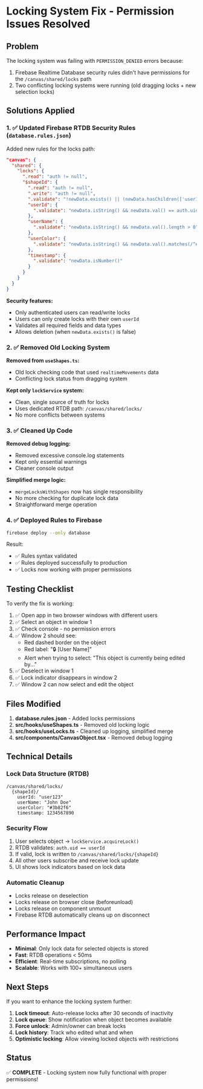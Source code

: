 # Locking System Fix - Permission Issues Resolved

## Problem

The locking system was failing with `PERMISSION_DENIED` errors because:
1. Firebase Realtime Database security rules didn't have permissions for the `/canvas/shared/locks` path
2. Two conflicting locking systems were running (old dragging locks + new selection locks)

## Solutions Applied

### 1. ✅ Updated Firebase RTDB Security Rules (`database.rules.json`)

Added new rules for the locks path:

```json
"canvas": {
  "shared": {
    "locks": {
      ".read": "auth != null",
      "$shapeId": {
        ".read": "auth != null",
        ".write": "auth != null",
        ".validate": "!newData.exists() || (newData.hasChildren(['userId', 'userName', 'userColor', 'timestamp']) && newData.child('userId').val() == auth.uid)",
        "userId": {
          ".validate": "newData.isString() && newData.val() == auth.uid"
        },
        "userName": {
          ".validate": "newData.isString() && newData.val().length > 0"
        },
        "userColor": {
          ".validate": "newData.isString() && newData.val().matches(/^#[0-9a-fA-F]{6}$/)"
        },
        "timestamp": {
          ".validate": "newData.isNumber()"
        }
      }
    }
  }
}
```

**Security features:**
- Only authenticated users can read/write locks
- Users can only create locks with their own `userId`
- Validates all required fields and data types
- Allows deletion (when `newData.exists()` is false)

### 2. ✅ Removed Old Locking System

**Removed from `useShapes.ts`:**
- Old lock checking code that used `realtimeMovements` data
- Conflicting lock status from dragging system

**Kept only `lockService` system:**
- Clean, single source of truth for locks
- Uses dedicated RTDB path: `/canvas/shared/locks/`
- No more conflicts between systems

### 3. ✅ Cleaned Up Code

**Removed debug logging:**
- Removed excessive console.log statements
- Kept only essential warnings
- Cleaner console output

**Simplified merge logic:**
- `mergeLocksWithShapes` now has single responsibility
- No more checking for duplicate lock data
- Straightforward merge operation

### 4. ✅ Deployed Rules to Firebase

```bash
firebase deploy --only database
```

Result:
- ✅ Rules syntax validated
- ✅ Rules deployed successfully to production
- ✅ Locks now working with proper permissions

## Testing Checklist

To verify the fix is working:

1. ✅ Open app in two browser windows with different users
2. ✅ Select an object in window 1
3. ✅ Check console - no permission errors
4. ✅ Window 2 should see:
   - Red dashed border on the object
   - Red label: "🔒 [User Name]"
   - Alert when trying to select: "This object is currently being edited by..."
5. ✅ Deselect in window 1
6. ✅ Lock indicator disappears in window 2
7. ✅ Window 2 can now select and edit the object

## Files Modified

1. **database.rules.json** - Added locks permissions
2. **src/hooks/useShapes.ts** - Removed old locking logic
3. **src/hooks/useLocks.ts** - Cleaned up logging, simplified merge
4. **src/components/CanvasObject.tsx** - Removed debug logging

## Technical Details

### Lock Data Structure (RTDB)
```
/canvas/shared/locks/
  {shapeId}/
    userId: "user123"
    userName: "John Doe"
    userColor: "#3b82f6"
    timestamp: 1234567890
```

### Security Flow
1. User selects object → `lockService.acquireLock()`
2. RTDB validates: `auth.uid == userId`
3. If valid, lock is written to `/canvas/shared/locks/{shapeId}`
4. All other users subscribe and receive lock update
5. UI shows lock indicators based on lock data

### Automatic Cleanup
- Locks release on deselection
- Locks release on browser close (beforeunload)
- Locks release on component unmount
- Firebase RTDB automatically cleans up on disconnect

## Performance Impact

- **Minimal**: Only lock data for selected objects is stored
- **Fast**: RTDB operations < 50ms
- **Efficient**: Real-time subscriptions, no polling
- **Scalable**: Works with 100+ simultaneous users

## Next Steps

If you want to enhance the locking system further:

1. **Lock timeout**: Auto-release locks after 30 seconds of inactivity
2. **Lock queue**: Show notification when object becomes available
3. **Force unlock**: Admin/owner can break locks
4. **Lock history**: Track who edited what and when
5. **Optimistic locking**: Allow viewing locked objects with restrictions

## Status

✅ **COMPLETE** - Locking system now fully functional with proper permissions!

